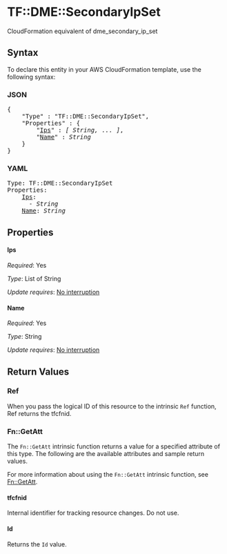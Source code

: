 # TF::DME::SecondaryIpSet

CloudFormation equivalent of dme_secondary_ip_set

## Syntax

To declare this entity in your AWS CloudFormation template, use the following syntax:

### JSON

<pre>
{
    "Type" : "TF::DME::SecondaryIpSet",
    "Properties" : {
        "<a href="#ips" title="Ips">Ips</a>" : <i>[ String, ... ]</i>,
        "<a href="#name" title="Name">Name</a>" : <i>String</i>
    }
}
</pre>

### YAML

<pre>
Type: TF::DME::SecondaryIpSet
Properties:
    <a href="#ips" title="Ips">Ips</a>: <i>
      - String</i>
    <a href="#name" title="Name">Name</a>: <i>String</i>
</pre>

## Properties

#### Ips

_Required_: Yes

_Type_: List of String

_Update requires_: [No interruption](https://docs.aws.amazon.com/AWSCloudFormation/latest/UserGuide/using-cfn-updating-stacks-update-behaviors.html#update-no-interrupt)

#### Name

_Required_: Yes

_Type_: String

_Update requires_: [No interruption](https://docs.aws.amazon.com/AWSCloudFormation/latest/UserGuide/using-cfn-updating-stacks-update-behaviors.html#update-no-interrupt)

## Return Values

### Ref

When you pass the logical ID of this resource to the intrinsic `Ref` function, Ref returns the tfcfnid.

### Fn::GetAtt

The `Fn::GetAtt` intrinsic function returns a value for a specified attribute of this type. The following are the available attributes and sample return values.

For more information about using the `Fn::GetAtt` intrinsic function, see [Fn::GetAtt](https://docs.aws.amazon.com/AWSCloudFormation/latest/UserGuide/intrinsic-function-reference-getatt.html).

#### tfcfnid

Internal identifier for tracking resource changes. Do not use.

#### Id

Returns the <code>Id</code> value.

